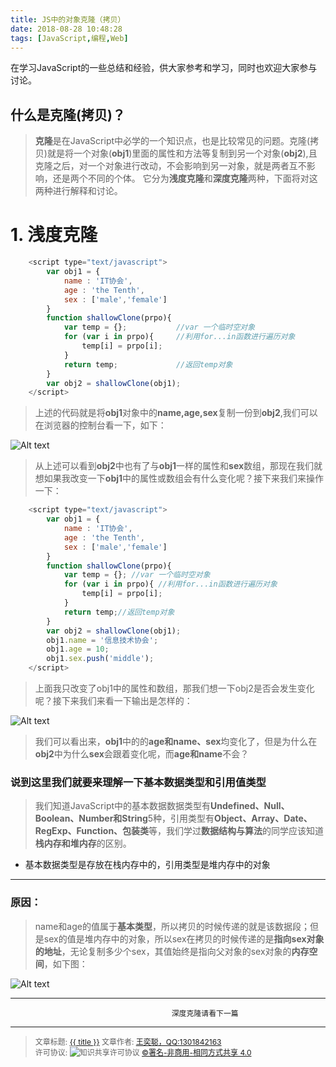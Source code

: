 ```yaml
---
title: JS中的对象克隆（拷贝）
date: 2018-08-28 10:48:28
tags: [JavaScript,编程,Web]
---
```

在学习JavaScript的一些总结和经验，供大家参考和学习，同时也欢迎大家参与讨论。

<!--more-->

## 什么是克隆(拷贝)？
>**克隆**是在JavaScript中必学的一个知识点，也是比较常见的问题。克隆(拷贝)就是将一个对象(**obj1**)里面的属性和方法等复制到另一个对象(**obj2**),且克隆之后，对一个对象进行改动，不会影响到另一对象，就是两者互不影响，还是两个不同的个体。
它分为**浅度克隆**和**深度克隆**两种，下面将对这两种进行解释和讨论。

# 1. 浅度克隆

``` javascript
	<script type="text/javascript">
		var obj1 = {
			name : 'IT协会',
			age : 'the Tenth',
			sex : ['male','female']
		}
		function shallowClone(prpo){
			var temp = {};           //var 一个临时空对象
			for (var i in prpo){     //利用for...in函数进行遍历对象
				temp[i] = prpo[i];
			}
			return temp;             //返回temp对象
		}
		var obj2 = shallowClone(obj1);
	</script>
```
>上述的代码就是将**obj1**对象中的**name,age,sex**复制一份到**obj2**,我们可以在浏览器的控制台看一下，如下：

![Alt text](https://wx1.sinaimg.cn/mw690/007d7DTvly1fusvwcis7bj30k4098dg4.jpg)
>从上述可以看到**obj2**中也有了与**obj1**一样的属性和**sex**数组，那现在我们就想如果我改变一下**obj1**中的属性或数组会有什么变化呢？接下来我们来操作一下：

```javascript
	<script type="text/javascript">
		var obj1 = {
			name : 'IT协会',
			age : 'the Tenth',
			sex : ['male','female']
		}
		function shallowClone(prpo){
			var temp = {}; //var 一个临时空对象
			for (var i in prpo){ //利用for...in函数进行遍历对象
				temp[i] = prpo[i];
			}
			return temp;//返回temp对象
		}
		var obj2 = shallowClone(obj1);
		obj1.name = '信息技术协会';
		obj1.age = 10;
		obj1.sex.push('middle');
	</script>
```

		
		
>上面我只改变了obj1中的属性和数组，那我们想一下obj2是否会发生变化呢？接下来我们来看一下输出是怎样的：

![Alt text](https://wx1.sinaimg.cn/mw690/007d7DTvly1fusvwciuecj30k5094wev.jpg)

>我们可以看出来，**obj1**中的的**age和name、sex**均变化了，但是为什么在**obj2**中为什么**sex**会跟着变化呢，而**age和name**不会？


### 说到这里我们就要来理解一下基本数据类型和引用值类型

>我们知道JavaScript中的基本数据数据类型有**Undefined、Null、Boolean、Number和String**5种，引用类型有**Object、Array、Date、RegExp、Function、包装类**等，我们学过**数据结构与算法**的同学应该知道**栈内存和堆内存**的区别。
* 基本数据类型是存放在栈内存中的，引用类型是堆内存中的对象

----------
### **原因**：
> name和age的值属于**基本类型**，所以拷贝的时候传递的就是该数据段；但是sex的值是堆内存中的对象，所以sex在拷贝的时候传递的是**指向sex对象的地址**，无论复制多少个sex，其值始终是指向父对象的sex对象的**内存空间**，如下图：

![Alt text](https://wx2.sinaimg.cn/mw690/007d7DTvly1fuu5urmxxfj30li0daweo.jpg)

----------

										深度克隆请看下一篇 

----------------

><span style="font-size:12px">文章标题: <a href="{{permalink}}">{{ title }}</a>
文章作者: <a href="http://itxiehui.github.io/">王奕聪，QQ:1301842163</a>  
许可协议: <img src="https://i.creativecommons.org/l/by-nc-sa/4.0/80x15.png" style="border-width: 0;" alt="知识共享许可协议"   />
<a rel="license" href="http://creativecommons.org/licenses/by-nc-sa/4.0/">©署名-非商用-相同方式共享 4.0</a></span>